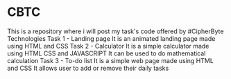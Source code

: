 # CBTC
This is a repository where i will post my task's code offered by #CipherByte Technologies
Task 1 - Landing page 
         It is an animated landing page made using HTML and CSS 
Task 2 - Calculator 
         It is a simple calculator made using HTML CSS and JAVASCRIPT
         It can be used to do mathematical calculation
Task 3 - To-do list 
         It is a simple web page made using HTML and CSS 
         It allows user to add or remove their daily tasks
